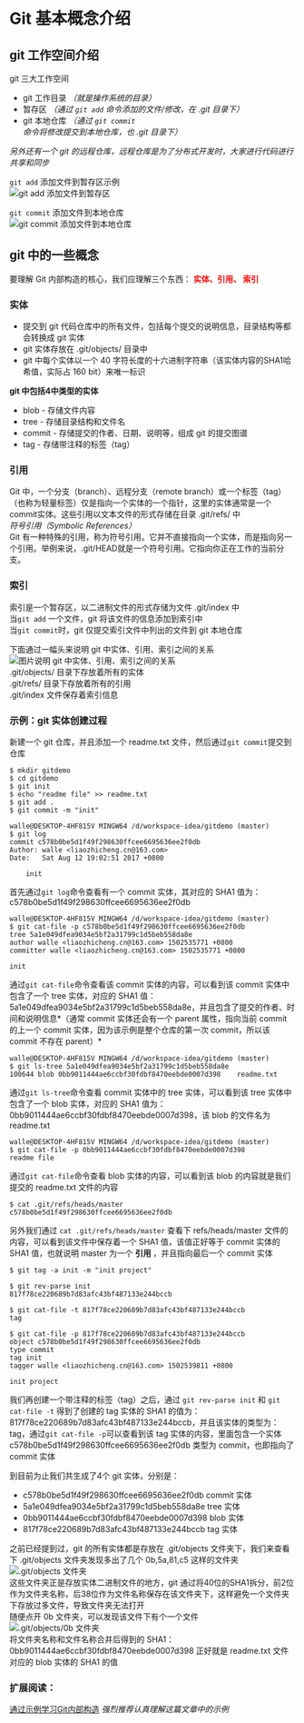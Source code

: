# Git 基本概念介绍

## git 工作空间介绍

git 三大工作空间  
- git 工作目录 *（就是操作系统的目录）*
- 暂存区 *（通过 `git add` 命令添加的文件/修改，在 .git 目录下）*
- git 本地仓库 *（通过 `git commit` 命令将修改提交到本地仓库，也 .git 目录下）*

*另外还有一个 git 的远程仓库，远程仓库是为了分布式开发时，大家进行代码进行共享和同步*

`git add` 添加文件到暂存区示例  
![git add 添加文件到暂存区](../images/ch1/01.png)

`git commit` 添加文件到本地仓库  
![git commit 添加文件到本地仓库](../images/ch1/02.png)


## git 中的一些概念
要理解 Git 内部构造的核心，我们应理解三个东西： **<font color='red'>实体、引用、 索引</font>**  

### 实体
- 提交到 git 代码仓库中的所有文件，包括每个提交的说明信息，目录结构等都会转换成 git 实体
- git 实体存放在 .git/objects/ 目录中
- git 中每个实体以一个 40 字符长度的十六进制字符串（该实体内容的SHA1哈希值，实际占 160 bit）来唯一标识


**git 中包括4中类型的实体**
- blob - 存储文件内容
- tree - 存储目录结构和文件名
- commit - 存储提交的作者、日期、说明等，组成 git 的提交图谱
- tag - 存储带注释的标签（tag）

### 引用
Git 中，一个分支（branch）、远程分支（remote branch）或一个标签（tag）（也称为轻量标签）仅是指向一个实体的一个指针，这里的实体通常是一个commit实体。这些引用以文本文件的形式存储在目录 .git/refs/ 中  
*符号引用（Symbolic References）*  
Git 有一种特殊的引用，称为符号引用。它并不直接指向一个实体，而是指向另一个引用。举例来说，.git/HEAD就是一个符号引用。它指向你正在工作的当前分支。

### 索引
索引是一个暂存区，以二进制文件的形式存储为文件 .git/index 中  
当`git add` 一个文件，git 将该文件的信息添加到索引中  
当`git commit`时，git 仅提交索引文件中列出的文件到 git 本地仓库  

下面通过一幅头来说明 git 中实体、引用、索引之间的关系  
![图片说明 git 中实体、引用、索引之间的关系](../images/ch1/03.png)  
.git/objects/  目录下存放着所有的实体  
.git/refs/  目录下存放着所有的引用  
.git/index  文件保存着索引信息  

### 示例：git 实体创建过程
新建一个 git 仓库，并且添加一个 readme.txt 文件，然后通过`git commit`提交到仓库  

``` shell
$ mkdir gitdemo
$ cd gitdemo
$ git init
$ echo "readme file" >> readme.txt
$ git add .
$ git commit -m "init"

walle@DESKTOP-4HF815V MINGW64 /d/workspace-idea/gitdemo (master)
$ git log
commit c578b0be5d1f49f298630ffcee6695636ee2f0db
Author: walle <liaozhicheng.cn@163.com>
Date:   Sat Aug 12 19:02:51 2017 +0800

    init
```
首先通过`git log`命令查看有一个 commit 实体，其对应的 SHA1 值为：c578b0be5d1f49f298630ffcee6695636ee2f0db  

``` shell
walle@DESKTOP-4HF815V MINGW64 /d/workspace-idea/gitdemo (master)
$ git cat-file -p c578b0be5d1f49f298630ffcee6695636ee2f0db
tree 5a1e049dfea9034e5bf2a31799c1d5beb558da8e
author walle <liaozhicheng.cn@163.com> 1502535771 +0800
committer walle <liaozhicheng.cn@163.com> 1502535771 +0800

init
```
通过`git cat-file`命令查看该 commit 实体的内容，可以看到该 commit 实体中包含了一个 tree 实体，对应的 SHA1 值：5a1e049dfea9034e5bf2a31799c1d5beb558da8e，并且包含了提交的作者、时间和说明信息*（通常 commit 实体还会有一个 parent 属性，指向当前 commit 的上一个 commit 实体，因为该示例是整个仓库的第一次 commit，所以该 commit 不存在 parent）*

``` shell
walle@DESKTOP-4HF815V MINGW64 /d/workspace-idea/gitdemo (master)
$ git ls-tree 5a1e049dfea9034e5bf2a31799c1d5beb558da8e
100644 blob 0bb9011444ae6ccbf30fdbf8470eebde0007d398    readme.txt
```
通过`git ls-tree`命令查看 commit 实体中的 tree 实体，可以看到该 tree 实体中包含了一个 blob 实体，对应的 SHA1 值为：0bb9011444ae6ccbf30fdbf8470eebde0007d398，该 blob 的文件名为 readme.txt

``` shell
walle@DESKTOP-4HF815V MINGW64 /d/workspace-idea/gitdemo (master)
$ git cat-file -p 0bb9011444ae6ccbf30fdbf8470eebde0007d398
readme file
```
通过`git cat-file`命令查看 blob 实体的内容，可以看到该 blob 的内容就是我们提交的 readme.txt 文件的内容

``` shell
$ cat .git/refs/heads/master
c578b0be5d1f49f298630ffcee6695636ee2f0db
```
另外我们通过 `cat .git/refs/heads/master` 查看下 refs/heads/master 文件的内容，可以看到该文件中保存着一个 SHA1 值，该值正好等于 commit 实体的 SHA1 值，也就说明 master 为一个 **引用** ，并且指向最后一个 commit 实体

``` shell
$ git tag -a init -m "init project"

$ git rev-parse init
817f78ce220689b7d83afc43bf487133e244bccb

$ git cat-file -t 817f78ce220689b7d83afc43bf487133e244bccb
tag

$ git cat-file -p 817f78ce220689b7d83afc43bf487133e244bccb
object c578b0be5d1f49f298630ffcee6695636ee2f0db
type commit
tag init
tagger walle <liaozhicheng.cn@163.com> 1502539811 +0800

init project
```
我们再创建一个带注释的标签（tag）之后，通过 `git rev-parse init` 和 `git cat-file -t` 得到了创建的 tag 实体的 SHA1 的值为：817f78ce220689b7d83afc43bf487133e244bccb，并且该实体的类型为：tag，通过`git cat-file -p`可以查看到该 tag 实体的内容，里面包含一个实体 c578b0be5d1f49f298630ffcee6695636ee2f0db 类型为 commit，也即指向了 commit 实体  

到目前为止我们共生成了4个 git 实体，分别是：
- c578b0be5d1f49f298630ffcee6695636ee2f0db commit 实体
- 5a1e049dfea9034e5bf2a31799c1d5beb558da8e tree 实体
- 0bb9011444ae6ccbf30fdbf8470eebde0007d398 blob 实体
- 817f78ce220689b7d83afc43bf487133e244bccb tag 实体  

之前已经提到过，git 的所有实体都是存放在 .git/objects 文件夹下，我们来查看下 .git/objects 文件夹发现多出了几个 0b,5a,81,c5 这样的文件夹  
![.git/objects 文件夹](../images/ch1/04.png)  
这些文件夹正是存放实体二进制文件的地方，git 通过将40位的SHA1拆分，前2位作为文件夹名称，后38位作为文件名称保存在该文件夹下，这样避免一个文件夹下存放过多文件，导致文件夹无法打开  
随便点开 0b 文件夹，可以发现该文件下有个一个文件  
![.git/objects/0b 文件夹](../images/ch1/05.png)  
将文件夹名称和文件名称合并后得到的 SHA1：0bb9011444ae6ccbf30fdbf8470eebde0007d398 正好就是 readme.txt 文件对应的 blob 实体的 SHA1 的值


### 扩展阅读：  
[通过示例学习Git内部构造](http://blog.xiayf.cn/2013/09/28/learning-git-internals-by-example/) *强烈推荐认真理解这篇文章中的示例*
